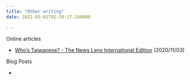 ```yaml
---
title: "Other writing"
date: 2021-03-01T02:10:17.240000

---
```


Online articles

* [Who’s Taiwanese? - The News Lens International Edition](https://international.thenewslens.com/feature/taiwan-immigration/142773) (2020/11/03)

Blog Posts

* 
